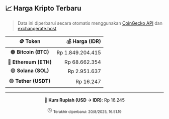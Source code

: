 

<!-- HARGA_KRIPTO -->
## 📈 Harga Kripto Terbaru

> Data ini diperbarui secara otomatis menggunakan [CoinGecko API](https://www.coingecko.com/) dan [exchangerate.host](https://exchangerate.host/)

<div align="center">

| 🪙 Token | 💰 Harga (IDR) |
|:------:|---------------:|
| 🟠 **Bitcoin (BTC)**   | Rp 1.849.204.415 |
| 🔵 **Ethereum (ETH)**  | Rp 68.662.354 |
| 🟣 **Solana (SOL)**    | Rp 2.951.637 |
| 🟢 **Tether (USDT)**   | Rp 16.247 |

---

💱 **Kurs Rupiah (USD → IDR)**: Rp 16.245

🕒 <sub>Terakhir diperbarui: 20/8/2025, 16.51.19</sub>

</div>
<!-- /HARGA_KRIPTO -->